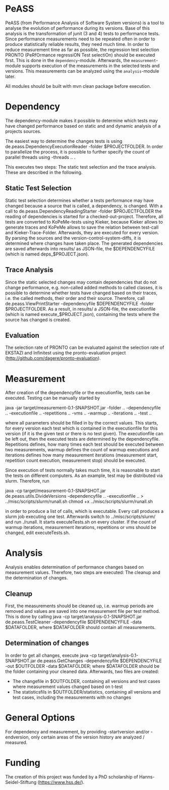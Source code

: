 PeASS
===================

PeASS (from Performance Analysis of Software System versions) is a tool to analyse the evolution of performance during its versions. Base of this analysis is the transformation of junit (3 and 4) tests to performance tests. Since performance measurements need to be repeated often in order to produce statistically reliable results, they need much time. In order to reduce measurement time as far as possible, the regression test selection PRONTO (PeRfOrmance regressiON Test selectiOn) should be executed first. This is done in the `dependency`-module. Afterwards, the `measurement`-module supports execution of the measurements in the selected tests and versions. This measurements can be analyzed using the `analysis`-module later.

All modules should be built with mvn clean package before execution.

# Dependency

The dependency-module makes it possible to determine which tests may have changed performance based on static and and dynamic analysis of a projects sources. 

The easiest way to determine the changes tests is using de.peass.DependencyExecutionReader -folder $PROJECTFOLDER. In order to parallelize the process, it is possible to further specify the count of parallel threads using -threads .. . 

This executes two steps: The static test selection and the trace analysis. These are described in the following.

## Static Test Selection

Static test selection determines whether a tests performance may have changed because a source that is called, a dependency, is changed. With a call to de.peass.DependencyReadingStarter -folder $PROJECTFOLDER the reading of dependencies is started for a checked-out-project. Therefore, all tests are converted to KoPeMe-tests using Kieker, because Kieker allows to generate traces and KoPeMe allows to save the relation between test-call and Kieker-Trace-Folder. Afterwards, they are executed for every version. By parsing the sources and the version-control-system-diffs, it is determined where changes have taken place. The generated dependencies are saved afterwards into results/ as JSON-file, the $DEPENDENCYFILE (which is named deps_$PROJECT.json).

## Trace Analysis

Since the static selected changes may contain dependencies that do not change performance, e.g. non-called added methods to called classes, it is possible to determine whether tests have changed based on their traces, i.e. the called methods, their order and their source. Therefore, call de.peass.ViewPrintStarter -dependencyfile $DEPENDENCYFILE -folder $PROJECTFOLDER. As a result, in results/ a JSON-file, the executionfile (which is named execute_$PROJECT.json), containing the tests where the source has changed is created.

## Evaluation

The selection rate of PRONTO can be evaluated against the selection rate of EKSTAZI and Infinitest using the pronto-evaluation project (http://github.com/dagere/pronto-evaluation).

# Measurement

After creation of the dependencyfile or the executionfile, tests can be executed. Testing can be manually started by 

java -jar target/measurement-0.1-SNAPSHOT.jar -folder .. -dependencyfile .. -executionfile .. -repetitions .. -vms .. -warmup .. -iterations .. -test ..

where all parameters should be filled in by the correct values. This starts, for every version each test which is contained in the executionfile for this version (if it is the given test or there is no test given). The executionfile can be left out, then the executed tests are determined by the dependencyfile. Repetitions defines, how many times each test should be executed between two measurements, warmup defines the count of warmup executions and iterations defines how many measurement iterations (measurement start, repetition count execution, measurement stop) should be executed.

Since execution of tests normally takes much time, it is reasonable to start the tests on different computers. As an example, test may be distributed via slurm. Therefore, run

java -cp target/measurement-0.1-SNAPSHOT.jar de.peass.utils.DivideVersions -dependencyfile .. -executionfile .. > ../misc/scripts/slurm/runall.sh
chmod +x ../misc/scripts/slurm/runall.sh

in order to produce a list of calls, which is executable. Every call produces a slurm job executing one test. Afterwards switch to ../misc/scripts/slurm/ and run ./runall. It starts executeTests.sh on every cluster. If the count of warmup iterations, measurement iterations, repetitions or vms should be changed, edit executeTests.sh. 

# Analysis

Analysis enables determination of performance changes based on measurement values. Therefore, two steps are executed: The cleanup and the determination of changes.

## Cleanup

First, the measurements should be cleaned up, i.e. warmup periods are removed and values are saved into one measurement file per test method. This is done by calling java -cp target/analysis-0.1-SNAPSHOT.jar de.peass.TestCleaner -dependencyfile $DEPENDENCYFILE -data $DATAFOLDER, where $DATAFOLDER should contain all measurements.

## Determination of changes

In order to get all changes, execute java -cp target/analysis-0.1-SNAPSHOT.jar de.peass.GetChanges -dependencyfile $DEPENDENCYFILE -out $OUTFOLDER -data $DATAFOLDER; where $DATAFOLDER should be the folder containing your cleaned data. Afterwards, two files are created:
- The changefile in $OUTFOLDER, containing all versions and test cases where measurement values changed based on t-test
- The statisticsfils in $OUTFOLDER/statistics, containing all versions and test cases, including the measurements with no changes

# General Options

For dependency and measurement, by providing -startversion and/or -endversion, only certain areas of the version history are analyzed / measured.

# Funding

The creation of this project was funded by a PhD scholarship of Hanns-Seidel-Stiftung (https://www.hss.de/).
